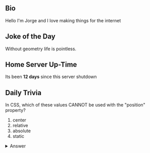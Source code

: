 ## Bio

Hello I'm Jorge and I love making things for the internet

## Joke of the Day

Without geometry life is pointless.

## Home Server Up-Time

Its been **12 days** since this server shutdown


## Daily Trivia

In CSS, which of these values CANNOT be used with the &quot;position&quot; property?
 1. center
 2. relative
 3. absolute
 4. static

<details>
  <summary>Answer</summary>
  center
</details>
